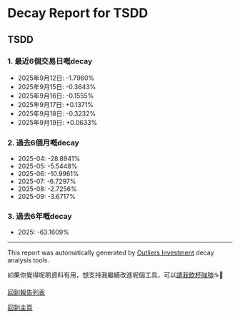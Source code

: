 # Decay Report for TSDD

## TSDD

### 1. 最近6個交易日嘅decay

- 2025年9月12日: -1.7960%
- 2025年9月15日: -0.3643%
- 2025年9月16日: -0.1555%
- 2025年9月17日: +0.1371%
- 2025年9月18日: -0.3232%
- 2025年9月19日: +0.0633%

### 2. 過去6個月嘅decay

- 2025-04: -28.8941%
- 2025-05: -5.5448%
- 2025-06: -10.9961%
- 2025-07: -6.7297%
- 2025-08: -2.7256%
- 2025-09: -3.6717%

### 3. 過去6年嘅decay

- 2025: -63.1609%

------------------------------
This report was automatically generated by [Outliers Investment](https://outliersecon.github.io/Outliers-Investment/) decay analysis tools.

如果你覺得呢啲資料有用，想支持我繼續改進呢個工具，可以[請我飲杯咖啡](https://buymeacoffee.com/outliersecon)☕🙏

[回到報告列表](https://outliersecon.github.io/Outliers-Investment/reports/reports_public)

[回到主頁](https://outliersecon.github.io/Outliers-Investment/)